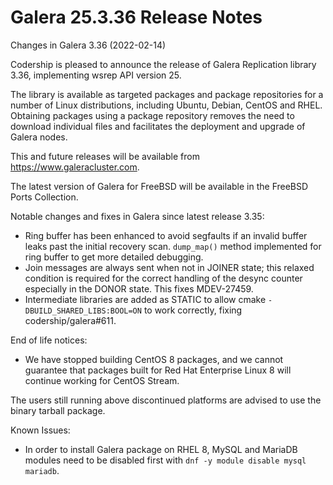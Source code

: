 # Galera 25.3.36 Release Notes

Changes in Galera 3.36 (2022-02-14)

Codership is pleased to announce the release of Galera Replication library 3.36, implementing wsrep API version 25.

The library is available as targeted packages and package repositories for a number of Linux distributions, including Ubuntu, Debian, CentOS and RHEL. Obtaining packages using a package repository removes the need to download individual files and facilitates the deployment and upgrade of Galera nodes.

This and future releases will be available from https://www.galeracluster.com.

The latest version of Galera for FreeBSD will be available in the FreeBSD Ports Collection.

Notable changes and fixes in Galera since latest release 3.35:

* Ring buffer has been enhanced to avoid segfaults if an invalid buffer leaks past the initial recovery scan. `dump_map()` method implemented for ring buffer to get more detailed debugging.
* Join messages are always sent when not in JOINER state; this relaxed condition is required for the correct handling of the desync counter especially in the DONOR state. This fixes MDEV-27459.
* Intermediate libraries are added as STATIC to allow cmake `-DBUILD_SHARED_LIBS:BOOL=ON` to work correctly, fixing codership/galera#611.

End of life notices:

* We have stopped building CentOS 8 packages, and we cannot guarantee that packages built for Red Hat Enterprise Linux 8 will continue working for CentOS Stream.

The users still running above discontinued platforms are advised to use the binary tarball package.

Known Issues:

* In order to install Galera package on RHEL 8, MySQL and MariaDB modules need to be disabled first with `dnf -y module disable mysql mariadb`.
